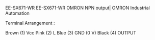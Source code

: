 EE-SX671-WR EE-SX671-WR OMRON NPN output| OMRON Industrial Automation

Terminal Arrangement :

Brown (1) Vcc
Pink (2) L
Blue (3) GND (0 V)
Black (4) OUTPUT


